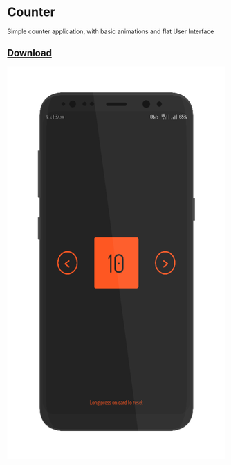 # Counter
Simple counter application, with basic animations and flat User Interface<br>
## [Download](Counter.apk?raw=true)
![Screenshot](screenshot.png?raw=true)
